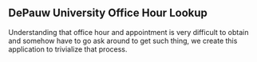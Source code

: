 ## DePauw University Office Hour Lookup
Understanding that office hour and appointment is very difficult to obtain and somehow have to go ask around to get such thing, we create this application to trivialize that process.